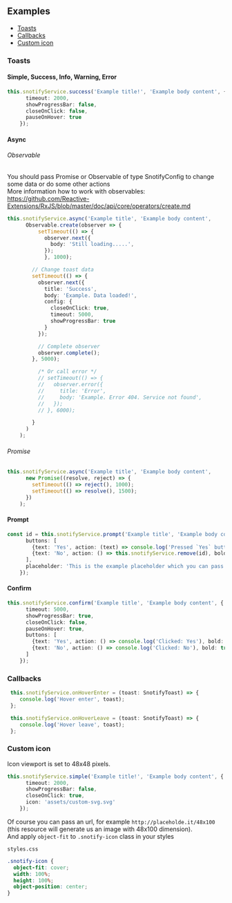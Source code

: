 ## Examples

* [Toasts](#toasts)
* [Callbacks](#callbacks)
* [Custom icon](#custom-icon)

### Toasts
#### Simple, Success, Info, Warning, Error
```typescript
this.snotifyService.success('Example title!', 'Example body content', {
      timeout: 2000,
      showProgressBar: false,
      closeOnClick: false,
      pauseOnHover: true
    });
```
#### Async

###### Observable
You should pass Promise or Observable of type SnotifyConfig to change some data or do some other actions  
More information how to work with observables:  
https://github.com/Reactive-Extensions/RxJS/blob/master/doc/api/core/operators/create.md
```typescript
this.snotifyService.async('Example title', 'Example body content',
      Observable.create(observer => {
          setTimeout(() => {
            observer.next({
              body: 'Still loading.....',
            });
            }, 1000);

        // Change toast data
        setTimeout(() => {
          observer.next({
            title: 'Success',
            body: 'Example. Data loaded!',
            config: {
              closeOnClick: true,
              timeout: 5000,
              showProgressBar: true
            }
          });

          // Complete observer
          observer.complete();
        }, 5000);

          /* Or call error */
          // setTimeout(() => {
          //   observer.error({
          //     title: 'Error',
          //     body: 'Example. Error 404. Service not found',
          //   });
          // }, 6000);

        }
      )
    );
```
###### Promise

```typescript
this.snotifyService.async('Example title', 'Example body content',
      new Promise((resolve, reject) => {
        setTimeout(() => reject(), 1000);
        setTimeout(() => resolve(), 1500);
      })  
    );
```

#### Prompt
```typescript
const id = this.snotifyService.prompt('Example title', 'Example body content', {
      buttons: [
        {text: 'Yes', action: (text) => console.log('Pressed `Yes` button and text entered: ' + text), bold: false},
        {text: 'No', action: () => this.snotifyService.remove(id), bold: true },
      ],
      placeholder: 'This is the example placeholder which you can pass'
    });
```

#### Confirm
```typescript
this.snotifyService.confirm('Example title', 'Example body content', {
      timeout: 5000,
      showProgressBar: true,
      closeOnClick: false,
      pauseOnHover: true,
      buttons: [
        {text: 'Yes', action: () => console.log('Clicked: Yes'), bold: false},
        {text: 'No', action: () => console.log('Clicked: No'), bold: true},
      ]
    });
```

### Callbacks

```typescript
 this.snotifyService.onHoverEnter = (toast: SnotifyToast) => {
    console.log('Hover enter', toast);
 };

 this.snotifyService.onHoverLeave = (toast: SnotifyToast) => {
    console.log('Hover leave', toast);
 };
```

### Custom icon
Icon viewport is set to 48x48 pixels.
```typescript
this.snotifyService.simple('Example title!', 'Example body content', {
      timeout: 2000,
      showProgressBar: false,
      closeOnClick: true,
      icon: 'assets/custom-svg.svg'
    });
```

Of course you can pass an url, for example `http://placeholde.it/48x100` (this resource will generate us an image with 48x100 dimension).  
And apply `object-fit` to `.snotify-icon` class in your styles

`styles.css`
```css
.snotify-icon {
  object-fit: cover;
  width: 100%;
  height: 100%;
  object-position: center;
}
```
